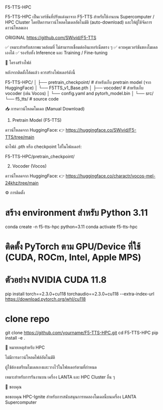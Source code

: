 F5-TTS-HPC

F5-TTS-HPC เป็นเวอร์ชันที่ปรับแต่งมาจาก F5-TTS สำหรับใช้งานบน Supercomputer / HPC Cluster โดยปิดการดาวน์โหลดโมเดลอัตโนมัติ (auto-download) และให้ผู้ใช้จัดการดาวน์โหลดเอง

ORIGINAL https://github.com/SWivid/F5-TTS

✅ เหมาะสำหรับสภาพแวดล้อมที่ ไม่สามารถเชื่อมต่ออินเทอร์เน็ตตรง ๆ
✅ ควบคุมเวอร์ชันของโมเดลเองได้
✅ รองรับทั้ง Inference และ Training / Fine-tuning

📂 โครงสร้างไฟล์

หลังจากติดตั้งโค้ดแล้ว ควรสร้างโฟลเดอร์ดังนี้

F5-TTS-HPC/
│
├── pretrain_checkpoint/    # สำหรับเก็บ pretrain model (จาก HuggingFace)
│   └── F5TTS_v1_Base.pth
│
├── vocoder/                # สำหรับเก็บ vocoder (เช่น Vocos) 
│   └── config.yaml and pytorh_model.bin
│
└── src/
    └── f5_tts/             # source code

📥 การดาวน์โหลดโมเดล (Manual Download)
1. Pretrain Model (F5-TTS)

ดาวน์โหลดจาก HuggingFace:
👉 https://huggingface.co/SWivid/F5-TTS/tree/main

นำไฟล์ .pth หรือ checkpoint ใส่ในโฟลเดอร์:

F5-TTS-HPC/pretrain_checkpoint/

2. Vocoder (Vocos)

ดาวน์โหลดจาก HuggingFace:
👉 https://huggingface.co/charactr/vocos-mel-24khz/tree/main


⚙️ การติดตั้ง
# สร้าง environment สำหรับ Python 3.11
conda create -n f5-tts-hpc python=3.11
conda activate f5-tts-hpc

# ติดตั้ง PyTorch ตาม GPU/Device ที่ใช้ (CUDA, ROCm, Intel, Apple MPS)
# ตัวอย่าง NVIDIA CUDA 11.8
pip install torch==2.3.0+cu118 torchaudio==2.3.0+cu118 --extra-index-url https://download.pytorch.org/whl/cu118

# clone repo
git clone https://github.com/yourname/F5-TTS-HPC.git
cd F5-TTS-HPC
pip install -e .

📌 หมายเหตุสำหรับ HPC

ไม่มีการดาวน์โหลดไฟล์อัตโนมัติ

ผู้ใช้ต้องเตรียมโมเดลเองและวางไว้ในโฟลเดอร์ตามที่กำหนด

เหมาะสำหรับการรันงานบน เครื่อง LANTA และ HPC Cluster อื่น ๆ

🙏 ขอบคุณ

ขอขอบคุณ HPC-Ignite สำหรับการสนับสนุนการทดลองโมเดลนี้บนเครื่อง LANTA Supercomputer